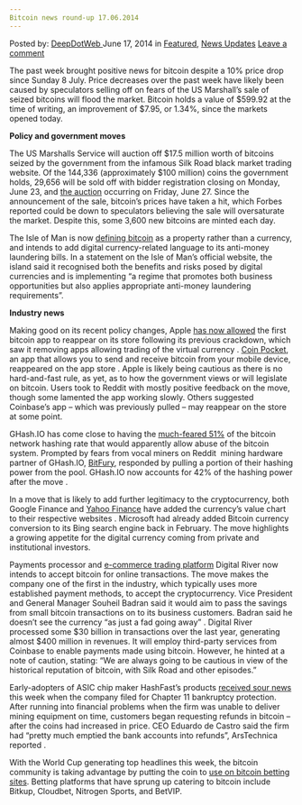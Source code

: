 ```yaml
---
Bitcoin news round-up 17.06.2014
---
```

<article class="post-listing post-6070 post type-post status-publish format-standard has-post-thumbnail hentry category-deepdot-news category-news-updates tag-bitcoin tag-news tag-roundup">
    <div class="post-inner">
    <p class="post-meta">
    <span>Posted by: <a href="https://www.deepdotweb.com/author/admin/" title="">DeepDotWeb </a></span>
    <span>June 17, 2014</span>
    <span>in <a href="https://www.deepdotweb.com/category/deepdot-news/" rel="category tag">Featured</a>, <a href="https://www.deepdotweb.com/category/news-updates/" rel="category tag">News Updates</a></span>
    <span><a href="https://www.deepdotweb.com/2014/06/17/bitcoin-news-round-17-06-2014/#respond">Leave a comment</a></span>
    </p>
    <div class="clear"></div>
    <div class="entry">
    <p>The past week brought positive news for bitcoin despite a 10% price drop since Sunday 8 July. Price decreases over the past week have likely been caused by speculators selling off on fears of the US Marshall’s sale of seized bitcoins will flood the market. Bitcoin holds a value of $599.92 at the time of writing, an improvement of $7.95, or 1.34%, since the markets opened today.</p>
    <p><strong>Policy and government moves</strong></p>
    <p>The US Marshalls Service will auction off $17.5 million worth of bitcoins seized by the government from the infamous Silk Road black market trading website. Of the 144,336 (approximately $100 million) coins the government holds, 29,656 will be sold off with bidder registration closing on Monday, June 23, and <a href="http://www.deepdotweb.com/2014/06/12/30000-seized-bitcoins-from-silk-road-are-up-for-sale/">the auction</a> occurring on Friday, June 27. Since the announcement of the sale, bitcoin’s prices have taken a hit, which Forbes reported could be down to speculators believing the sale will oversaturate the market. Despite this, some 3,600 new bitcoins are minted each day.</p>
    <p>The Isle of Man is now <a href="http://www.gov.im/news/2014/jun/10/isle-of-man-to-control-digital-currencies/" target="_blank">defining bitcoin</a> as a property rather than a currency, and intends to add digital currency-related language to its anti-money laundering bills. In a statement on the Isle of Man’s official website, the island said it recognised both the benefits and risks posed by digital currencies and is implementing “a regime that promotes both business opportunities but also applies appropriate anti-money laundering requirements”.</p>
    <p><strong>Industry news</strong></p>
    <p>Making good on its recent policy changes, Apple <a href="http://www.theverge.com/2014/6/16/5773680/apple-allows-bitcoin-apps-coin-pocket-on-ios" target="_blank">has now allowed</a> the first bitcoin app to reappear on its store following its previous crackdown, which saw it removing apps allowing trading of the virtual currency . <a href="https://itunes.apple.com/us/app/coin-pocket-bitcoin-wallet/id885640234?mt=8" target="_blank">Coin Pocket</a>, an app that allows you to send and receive bitcoin from your mobile device, reappeared on the app store . Apple is likely being cautious as there is no hard-and-fast rule, as yet, as to how the government views or will legislate on bitcoin. Users took to Reddit with mostly positive feedback on the move, though some lamented the app working slowly. Others suggested Coinbase’s app – which was previously pulled &#8211; may reappear on the store at some point.</p>
    <p>GHash.IO has come close to having the <a href="http://www.reddit.com/r/Bitcoin/comments/281lg1/lets_leave_ghash_in_the_past_miners_and/" target="_blank">much-feared 51%</a> of the bitcoin network hashing rate that would apparently allow abuse of the bitcoin system. Prompted by fears from vocal miners on Reddit  mining hardware partner of GHash.IO, <a href="http://www.coindesk.com/bitfury-pulls-power-ghash-community-uproar/" target="_blank">BitFury</a>, responded by pulling a portion of their hashing power from the pool. GHash.IO now accounts for 42% of the hashing power after the move .</p>
    <p>In a move that is likely to add further legitimacy to the cryptocurrency, both Google Finance and <a href="http://thenextweb.com/google/2014/06/12/google-and-yahoo-finance-now-show-the-price-of-bitcoin/" target="_blank">Yahoo Finance</a> have added the currency’s value chart to their respective websites . Microsoft had already added Bitcoin currency conversion to its Bing search engine back in February. The move highlights a growing appetite for the digital currency coming from private and institutional investors.</p>
    <p>Payments processor and <a href="http://blogs.wsj.com/moneybeat/2014/06/16/e-commerce-payment-processor-digital-river-to-accept-bitcoin/" target="_blank">e-commerce trading platform</a> Digital River now intends to accept bitcoin for online transactions. The move makes the company one of the first in the industry, which typically uses more established payment methods, to accept the cryptocurrency. Vice President and General Manager Souheil Badran said it would aim to pass the savings from small bitcoin transactions on to its business customers. Badran said he doesn’t see the currency “as just a fad going away” . Digital River processed some $30 billion in transactions over the last year, generating almost $400 million in revenues. It will employ third-party services from Coinbase to enable payments made using bitcoin. However, he hinted at a note of caution, stating: “We are always going to be cautious in view of the historical reputation of bitcoin, with Silk Road and other episodes.”</p>
    <p>Early-adopters of ASIC chip maker HashFast’s products <a href="http://arstechnica.com/tech-policy/2014/05/embattled-ceo-of-bitcoin-miner-firm-we-are-as-poor-as-church-mice/" target="_blank">received sour news</a> this week when the company filed for Chapter 11 bankruptcy protection. After running into financial problems when the firm was unable to deliver mining equipment on time, customers began requesting refunds in bitcoin – after the coins had increased in price. CEO Eduardo de Castro said the firm had “pretty much emptied the bank accounts into refunds”, ArsTechnica reported .</p>
    <p>With the World Cup generating top headlines this week, the bitcoin community is taking advantage by putting the coin to <a href="http://www.coindesk.com/bitcoin-betting-kicks-brazil-world-cup/" target="_blank">use on bitcoin betting sites</a>. Betting platforms that have sprung up catering to bitcoin include Bitkup, Cloudbet, Nitrogen Sports, and BetVIP.</p>
    </div>
    <span style="display:none"><a href="https://www.deepdotweb.com/tag/bitcoin/" rel="tag">bitcoin</a> <a href="https://www.deepdotweb.com/tag/news/" rel="tag">news</a> <a href="https://www.deepdotweb.com/tag/roundup/" rel="tag">roundup</a></span> <span style="display:none" class="updated">2014-06-17</span>
    <div style="display:none" class="vcard author" itemprop="author" itemscope itemtype="http://schema.org/Person"><strong class="fn" itemprop="name"><a href="https://www.deepdotweb.com/author/admin/" title="Posts by DeepDotWeb" rel="author">DeepDotWeb</a></strong></div>
    </div>
</article>

